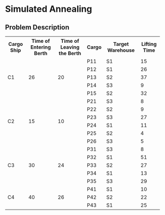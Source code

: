 # Simulated Annealing

## Problem Description

<table>
    <tr>
        <th>Cargo Ship</th>
        <th>Time of Entering Berth</th>
        <th>Time of Leaving the Berth</th>
        <th>Cargo</th>
        <th>Target Warehouse</th>
        <th>Lifting Time</th>
    </tr>
    <tr>
        <td rowspan="5">C1</td>
        <td rowspan="5">26</td>
        <td rowspan="5">20</td>
        <td>P11</td>
        <td>S1</td>
        <td>15</td>
    </tr>
    <tr>
        <td>P12</td>
        <td>S1</td>
        <td>26</td>
    </tr>
    <tr>
        <td>P13</td>
        <td>S2</td>
        <td>37</td>
    </tr>
    <tr>
        <td>P14</td>
        <td>S3</td>
        <td>9</td>
    </tr>
    <tr>
        <td>P15</td>
        <td>S2</td>
        <td>32</td>
    </tr>
    <tr>
        <td rowspan="6">C2</td>
        <td rowspan="6">15</td>
        <td rowspan="6">10</td>
        <td>P21</td>
        <td>S3</td>
        <td>8</td>
    </tr>
    <tr>
        <td>P22</td>
        <td>S2</td>
        <td>9</td>
    </tr>
    <tr>
        <td>P23</td>
        <td>S3</td>
        <td>27</td>
    </tr>
    <tr>
        <td>P24</td>
        <td>S1</td>
        <td>11</td>
    </tr>
    <tr>
        <td>P25</td>
        <td>S2</td>
        <td>4</td>
    </tr>
    <tr>
        <td>P26</td>
        <td>S3</td>
        <td>5</td>
    </tr>
    <tr>
        <td rowspan="5">C3</td>
        <td rowspan="5">30</td>
        <td rowspan="5">24</td>
        <td>P31</td>
        <td>S3</td>
        <td>8</td>
    </tr>
    <tr>
        <td>P32</td>
        <td>S1</td>
        <td>51</td>
    </tr>
    <tr>
        <td>P33</td>
        <td>S2</td>
        <td>27</td>
    </tr>
    <tr>
        <td>P34</td>
        <td>S1</td>
        <td>13</td>
    </tr>
    <tr>
        <td>P35</td>
        <td>S3</td>
        <td>29</td>
    </tr>
    <tr>
        <td rowspan="3">C4</td>
        <td rowspan="3">40</td>
        <td rowspan="3">26</td>
        <td>P41</td>
        <td>S1</td>
        <td>10</td>
    </tr>
    <tr>
        <td>P42</td>
        <td>S2</td>
        <td>22</td>
    </tr>
    <tr>
        <td>P43</td>
        <td>S1</td>
        <td>25</td>
    </tr>
</table>
